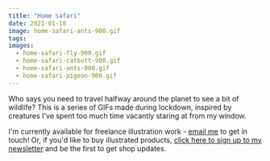 ```yaml
---
title: "Home safari"
date: 2021-01-18
image: home-safari-ants-900.gif
tags:
images:
  - home-safari-fly-900.gif
  - home-safari-catbutt-900.gif
  - home-safari-ants-900.gif
  - home-safari-pigeon-900.gif
---
```


Who says you need to travel halfway around the planet to see a bit of wildlife? This is a series of GIFs made during lockdown, inspired by creatures I've spent too much time vacantly staring at from my window.

I'm currently available for freelance illustration work - [email me](mailto:vicky.hughes@hotmail.com) to get in touch! Or, if you'd like to buy illustrated products, [click here to sign up to my newsletter](https://mailchi.mp/8dcebb7ee0b4/shop-updates-signup-form) and be the first to get shop updates.